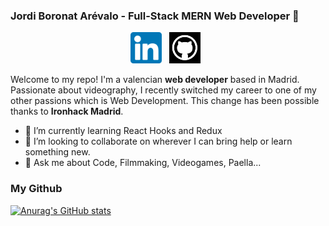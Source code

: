 ### Jordi Boronat Arévalo - Full-Stack MERN Web Developer 👋


<p align='center'>
<a href="https://www.linkedin.com/in/jordi-boronat-arevalo/"><img height="50" src="./public/images/174857.png"></a>&nbsp;&nbsp;
<a href="https://github.com/jorboare"><img height="50" src="./public/images/github.png"></a>&nbsp;&nbsp;

</p>

Welcome to my repo! I'm a valencian **web developer** based in Madrid. Passionate about videography, I recently switched my career to one of my other passions which is Web Development. This change has been possible thanks to **Ironhack Madrid**.

- 🌱 I’m currently learning React Hooks and Redux
- 👯 I’m looking to collaborate on wherever I can bring help or learn something new.
- 💬 Ask me about Code, Filmmaking, Videogames, Paella...


### My Github

[![Anurag's GitHub stats](https://github-readme-stats.vercel.app/api?username=jorboare)](https://github.com/anuraghazra/github-readme-stats)

